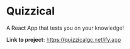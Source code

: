# Quizzical

A React App that tests you on your knowledge!

**Link to project:** https://quizzicalgc.netlify.app